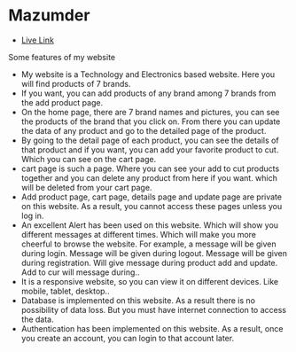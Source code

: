 # Mazumder

- [Live Link](https://github.com/vitejs/vite-plugin-react/blob/main/packages/plugin-react/README.md)

Some features of my website
- My website is a Technology and Electronics based website.  Here you will find products of 7 brands.
- If you want, you can add products of any brand among 7 brands from the add product page.
- On the home page, there are 7 brand names and pictures, you can see the products of the brand that you click on.  From there you can update the data of any product and go to the detailed page of the product.
- By going to the detail page of each product, you can see the details of that product and if you want, you can add your favorite product to cut.  Which you can see on the cart page.
- cart page is such a page.  Where you can see your add to cut products together and you can delete any product from here if you want.  which will be deleted from your cart page.
- Add product page, cart page, details page and update page are private on this website.  As a result, you cannot access these pages unless you log in.
- An excellent Alert has been used on this website.  Which will show you different messages at different times.  Which will make you more cheerful to browse the website.  For example, a message will be given during login.  Message will be given during logout.  Message will be given during registration.  Will give message during product add and update.  Add to cur will message during..
- It is a responsive website, so you can view it on different devices. Like mobile, tablet, desktop..
- Database is implemented on this website.  As a result there is no possibility of data loss.  But you must have internet connection to access the data.
- Authentication has been implemented on this website.  As a result, once you create an account, you can login to that account later.
